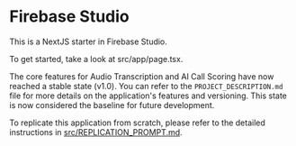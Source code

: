 # Firebase Studio

This is a NextJS starter in Firebase Studio.

To get started, take a look at src/app/page.tsx.

The core features for Audio Transcription and AI Call Scoring have now reached a stable state (v1.0). You can refer to the `PROJECT_DESCRIPTION.md` file for more details on the application's features and versioning. This state is now considered the baseline for future development.

To replicate this application from scratch, please refer to the detailed instructions in [src/REPLICATION_PROMPT.md](./src/REPLICATION_PROMPT.md).
